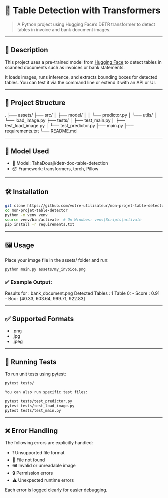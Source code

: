 
# 📄 Table Detection with Transformers

> A Python project using Hugging Face’s DETR transformer to detect tables in invoice and bank document images.

---

## 🚀 Description

This project uses a pre-trained model from [Hugging Face](https://huggingface.co/TahaDouaji/detr-doc-table-detection) to detect tables in scanned documents such as invoices or bank statements.

It loads images, runs inference, and extracts bounding boxes for detected tables. You can test it via the command line or extend it with an API or UI.

---

## 📂 Project Structure

.
├── assets/
├── src/
│	├── model/
│	│   └── predictor.py
│   └── utils/
│		└── load_image.py
├── tests/
│   ├── test_main.py
│   ├── test_load_image.py
│   └── test_predictor.py
├── main.py
├── requirements.txt
└── README.md

---

## 🧠 Model Used

- 🔗 Model: TahaDouaji/detr-doc-table-detection
- 📦 Framework: transformers, torch, Pillow

---

## 🛠️ Installation
```bash
git clone https://github.com/votre-utilisateur/mon-projet-table-detector.git
cd mon-projet-table-detector
python -m venv venv
source venv/bin/activate  # On Windows: venv\Scripts\activate
pip install -r requirements.txt
```

---

## 🖼️ Usage

Place your image file in the assets/ folder and run:

```bash
python main.py assets/my_invoice.png
```

### ✅ Example Output:

Results for : bank_document.png
Detected Tables : 1
	Table 0:
	- Score : 0.91
	- Box   : [40.33, 603.64, 999.71, 922.83]

---

## ✅ Supported Formats

- .png  
- .jpg  
- .jpeg

---

## 🧪 Running Tests

To run unit tests using pytest:
```bash
pytest tests/

You can also run specific test files:

pytest tests/test_predictor.py  
pytest tests/test_load_image.py  
pytest tests/test_main.py
```


---

## ❌ Error Handling

The following errors are explicitly handled:

- ❗ Unsupported file format  
- 📂 File not found  
- 🖼️ Invalid or unreadable image  
- 🔒 Permission errors  
- ⚠️ Unexpected runtime errors

Each error is logged clearly for easier debugging.
